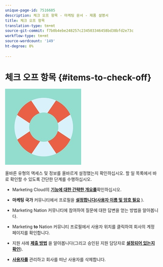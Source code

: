 ```yaml
---
unique-page-id: 7516605
description: 체크 오프 항목 - 마케팅 문서 - 제품 설명서
title: 체크 오프 항목
translation-type: tm+mt
source-git-commit: f7b0b4ebe248257c234503346458bd38bfd2e73c
workflow-type: tm+mt
source-wordcount: '149'
ht-degree: 0%

---
```



# 체크 오프 항목 {#items-to-check-off}

![](assets/life-preserver.jpg)

올바른 유형의 액세스 및 정보를 올바르게 설정했는지 확인하십시오. 할 일 목록에서 바로 확인할 수 있도록 간단한 단계를 수행하십시오.

* Marketing Cloud의 **[기능에 대한 간략한 개요를](http://pages2.marketo.com/demoFull.html)**&#x200B;확인하십시오.

* **마케팅 국가** 커뮤니티에서 프로필을 **[설정합니다(사용자 이름 및 암호 필요](http://nation.marketo.com/)** ).

* Marketing Nation **[](http://nation.marketo.com/t5/About-Community/ct-p/about-community)** 커뮤니티에 참여하여 질문에 대한 답변을 얻는 방법을 알아봅니다.

* Marketing **to** Nation 커뮤니티 프로필에서 사용자 위치를 클릭하여 회사의 계정 페이지를 확인합니다.

* 지원 사례 **[제출 방법](http://nation.marketo.com/t5/Knowledgebase/Submitting-a-Support-Case-to-Marketo-Support/ta-p/252201)** 을 알아봅니다(그리고 승인된 지원 담당자로 **[설정되어 있는지 확인](http://nation.marketo.com/t5/Knowledgebase/Managing-Authorized-Support-Contacts/ta-p/254341)**).

* **[사용자를](/help/marketo/product-docs/administration/users-and-roles/managing-marketo-users.md)** 관리하고 회사를 떠난 사용자를 삭제합니다.
